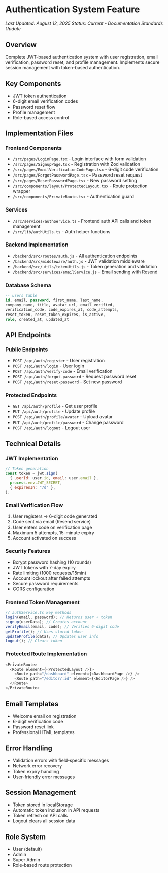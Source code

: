 # Authentication System Feature

_Last Updated: August 12, 2025_
_Status: Current - Documentation Standards Update_

## Overview

Complete JWT-based authentication system with user registration, email verification, password reset, and profile management. Implements secure session management with token-based authentication.

## Key Components

- JWT token authentication
- 6-digit email verification codes
- Password reset flow
- Profile management
- Role-based access control

## Implementation Files

### Frontend Components

- `/src/pages/LoginPage.tsx` - Login interface with form validation
- `/src/pages/SignupPage.tsx` - Registration with Zod validation
- `/src/pages/EmailVerificationCodePage.tsx` - 6-digit code verification
- `/src/pages/ForgotPasswordPage.tsx` - Password reset request
- `/src/pages/ResetPasswordPage.tsx` - New password setting
- `/src/components/layout/ProtectedLayout.tsx` - Route protection wrapper
- `/src/components/PrivateRoute.tsx` - Authentication guard

### Services

- `/src/services/authService.ts` - Frontend auth API calls and token management
- `/src/lib/authUtils.ts` - Auth helper functions

### Backend Implementation

- `/backend/src/routes/auth.js` - All authentication endpoints
- `/backend/src/middleware/auth.js` - JWT validation middleware
- `/backend/src/utils/tokenUtils.js` - Token generation and validation
- `/backend/src/services/emailService.js` - Email sending with Resend

### Database Schema

```sql
-- users table
id, email, password, first_name, last_name,
company_name, title, avatar_url, email_verified,
verification_code, code_expires_at, code_attempts,
reset_token, reset_token_expires, is_active,
role, created_at, updated_at
```

## API Endpoints

### Public Endpoints

- `POST /api/auth/register` - User registration
- `POST /api/auth/login` - User login
- `POST /api/auth/verify-code` - Email verification
- `POST /api/auth/forgot-password` - Request password reset
- `POST /api/auth/reset-password` - Set new password

### Protected Endpoints

- `GET /api/auth/profile` - Get user profile
- `PUT /api/auth/profile` - Update profile
- `POST /api/auth/profile/avatar` - Upload avatar
- `PUT /api/auth/profile/password` - Change password
- `POST /api/auth/logout` - Logout user

## Technical Details

### JWT Implementation

```javascript
// Token generation
const token = jwt.sign(
  { userId: user.id, email: user.email },
  process.env.JWT_SECRET,
  { expiresIn: "7d" },
);
```

### Email Verification Flow

1. User registers → 6-digit code generated
2. Code sent via email (Resend service)
3. User enters code on verification page
4. Maximum 5 attempts, 15-minute expiry
5. Account activated on success

### Security Features

- Bcrypt password hashing (10 rounds)
- JWT tokens with 7-day expiry
- Rate limiting (1000 requests/15min)
- Account lockout after failed attempts
- Secure password requirements
- CORS configuration

### Frontend Token Management

```typescript
// authService.ts key methods
login(email, password); // Returns user + token
signup(userData); // Creates account
verifyEmail(email, code); // Verifies 6-digit code
getProfile(); // Uses stored token
updateProfile(data); // Updates user info
logout(); // Clears token
```

### Protected Route Implementation

```typescript
<PrivateRoute>
  <Route element={<ProtectedLayout />}>
    <Route path="/dashboard" element={<DashboardPage />} />
    <Route path="/editor/:id" element={<EditorPage />} />
  </Route>
</PrivateRoute>
```

## Email Templates

- Welcome email on registration
- 6-digit verification code
- Password reset link
- Professional HTML templates

## Error Handling

- Validation errors with field-specific messages
- Network error recovery
- Token expiry handling
- User-friendly error messages

## Session Management

- Token stored in localStorage
- Automatic token inclusion in API requests
- Token refresh on API calls
- Logout clears all session data

## Role System

- User (default)
- Admin
- Super Admin
- Role-based route protection
